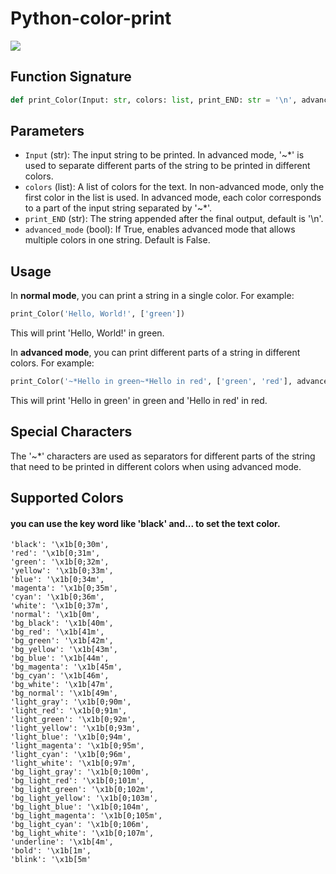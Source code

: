 # Python-color-print
<img src="https://img.shields.io/badge/Python-FFD43B?style=for-the-badge&logo=python&logoColor=blue"/>

## Function Signature
```python
def print_Color(Input: str, colors: list, print_END: str = '\n', advanced_mode: bool = False):
```

## Parameters
- `Input` (str): The input string to be printed. In advanced mode, '~*' is used to separate different parts of the string to be printed in different colors.
- `colors` (list): A list of colors for the text. In non-advanced mode, only the first color in the list is used. In advanced mode, each color corresponds to a part of the input string separated by '~*'.
- `print_END` (str): The string appended after the final output, default is '\\n'.
- `advanced_mode` (bool): If True, enables advanced mode that allows multiple colors in one string. Default is False.

## Usage
In **normal mode**, you can print a string in a single color. For example:
```python
print_Color('Hello, World!', ['green']) 
```
This will print 'Hello, World!' in green.

In **advanced mode**, you can print different parts of a string in different colors. For example:
```python
print_Color('~*Hello in green~*Hello in red', ['green', 'red'], advanced_mode=True) 
```
This will print 'Hello in green' in green and 'Hello in red' in red.

## Special Characters
The '~*' characters are used as separators for different parts of the string that need to be printed in different colors when using advanced mode.

## Supported Colors
#### you can use the key word like 'black' and... to set the text color.
~~~
'black': '\x1b[0;30m',
'red': '\x1b[0;31m',
'green': '\x1b[0;32m',
'yellow': '\x1b[0;33m',
'blue': '\x1b[0;34m',
'magenta': '\x1b[0;35m',
'cyan': '\x1b[0;36m',
'white': '\x1b[0;37m',
'normal': '\x1b[0m',
'bg_black': '\x1b[40m',
'bg_red': '\x1b[41m',
'bg_green': '\x1b[42m',
'bg_yellow': '\x1b[43m',
'bg_blue': '\x1b[44m',
'bg_magenta': '\x1b[45m',
'bg_cyan': '\x1b[46m',
'bg_white': '\x1b[47m',
'bg_normal': '\x1b[49m',
'light_gray': '\x1b[0;90m',
'light_red': '\x1b[0;91m',
'light_green': '\x1b[0;92m',
'light_yellow': '\x1b[0;93m',
'light_blue': '\x1b[0;94m',
'light_magenta': '\x1b[0;95m',
'light_cyan': '\x1b[0;96m',
'light_white': '\x1b[0;97m',
'bg_light_gray': '\x1b[0;100m',
'bg_light_red': '\x1b[0;101m',
'bg_light_green': '\x1b[0;102m',
'bg_light_yellow': '\x1b[0;103m',
'bg_light_blue': '\x1b[0;104m',
'bg_light_magenta': '\x1b[0;105m',
'bg_light_cyan': '\x1b[0;106m',
'bg_light_white': '\x1b[0;107m',
'underline': '\x1b[4m',
'bold': '\x1b[1m',
'blink': '\x1b[5m'
~~~
